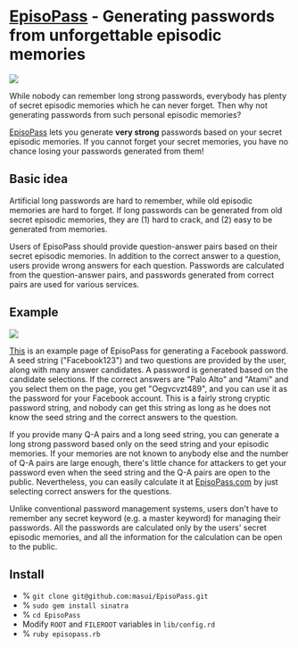 # [EpisoPass](http://EpisoPass.com) - Generating passwords from unforgettable episodic memories

![](https://gyazo.com/e5e677f6c0175d82b11a6718a145ebd2.png)

While nobody can remember long strong passwords,
everybody has plenty of secret episodic memories
which he can never forget.
Then why not generating passwords from such
personal episodic memories?

[EpisoPass](http://EpisoPass.com) lets you
generate **very strong** passwords based on your secret
episodic memories. 
If you cannot forget your secret memories,
you have no chance losing your passwords generated from them!

## Basic idea

Artificial long passwords are hard to remember,
while old episodic memories are hard to forget.
If long passwords can be generated from old secret
episodic memories, they are (1) hard to crack, and
(2) easy to be generated from memories.

Users of EpisoPass should provide question-answer
pairs based on their secret episodic memories.
In addition to the correct answer to a question,
users provide wrong answers for each question.
Passwords are calculated from the question-answer pairs,
and passwords generated from correct pairs are used
for various services.

## Example

![](https://gyazo.com/eb49539fb30d689f739e5e24204b3bbd.png)

[This](http://EpisoPass.com/Example/Facebook123)
is an example page of EpisoPass for generating a
Facebook password.
A seed string ("Facebook123") and
two questions are provided by the user,
along with many answer candidates.
A password is generated based on the candidate selections.
If the correct answers are "Palo Alto" and "Atami"
and you select them on the page, you get "Oegvcvzt489",
and you can use it as the password for your Facebook account.
This is a fairly strong cryptic password string,
and nobody can get this string as long as he does not
know the seed string and the correct answers to the question.

If you provide many Q-A pairs and a long seed string,
you can generate a long strong password based only on
the seed string and your episodic memories.
If your memories are not known to anybody else and
the number of Q-A pairs are large enough,
there's little chance for attackers to get your password
even when the seed string and the Q-A pairs are
open to the public.
Nevertheless, you can easily calculate it at
[EpisoPass.com](http://EpisoPass.com/Example/Facebook123)
by just selecting correct answers for the questions.

Unlike conventional password management systems,
users don't have to remember any secret keyword
(e.g. a master keyword)
for managing their passwords.
All the passwords are calculated only by the users'
secret episodic memories, and all the information
for the calculation can be open to the public.

## Install

- % ```git clone git@github.com:masui/EpisoPass.git```
- % ```sudo gem install sinatra```
- % ```cd EpisoPass```
- Modify ```ROOT``` and ```FILEROOT``` variables
in ```lib/config.rd```
- % ```ruby episopass.rb```
